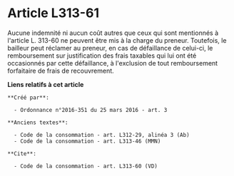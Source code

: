 # Article L313-61

Aucune indemnité ni aucun coût autres que ceux qui sont mentionnés à l'article L. 313-60 ne peuvent être mis à la charge du
preneur. Toutefois, le bailleur peut réclamer au preneur, en cas de défaillance de celui-ci, le remboursement sur
justification des frais taxables qui lui ont été occasionnés par cette défaillance, à l'exclusion de tout remboursement
forfaitaire de frais de recouvrement.

**Liens relatifs à cet article**

	**Créé par**:

	  - Ordonnance n°2016-351 du 25 mars 2016 - art. 3

	**Anciens textes**:

	  - Code de la consommation - art. L312-29, alinéa 3 (Ab)
	  - Code de la consommation - art. L313-46 (MMN)

	**Cite**:

	  - Code de la consommation - art. L313-60 (VD)

